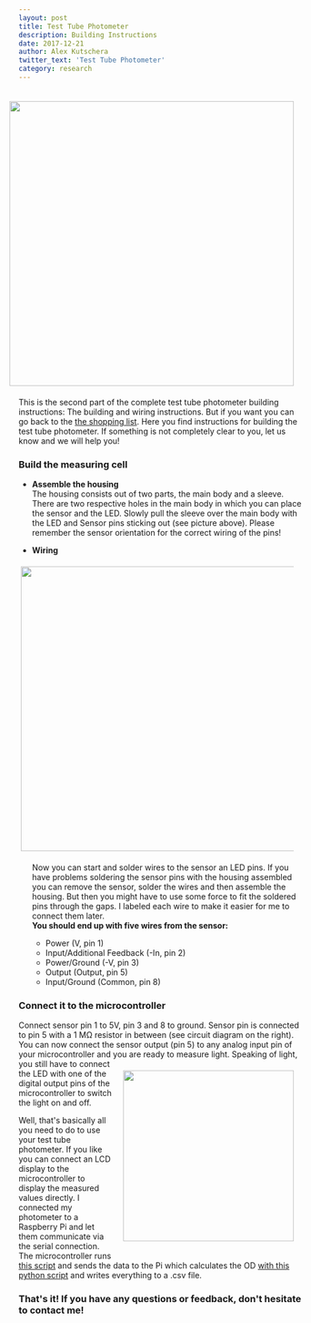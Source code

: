 ```yaml
---
layout: post
title: Test Tube Photometer
description: Building Instructions
date: 2017-12-21
author: Alex Kutschera
twitter_text: 'Test Tube Photometer'
category: research
---
```

<img align="right" src="https://raw.githubusercontent.com/vektorious/test_tube_photometer/master/pictures/cell_cover_fused.png" style="width: 500px ;" hspace="20" vspace="20"/>

This is the second part of the complete test tube photometer building instructions: The building and wiring instructions.
But if you want you can go back to the [the shopping list](https://alexanderkutschera.com/2017/12/09/photometer-shopping-list.html). Here you find instructions for building the test tube photometer. If something is not completely clear to you, let us know and we will help you!

### Build the measuring cell ###
- **Assemble the housing**<br>
The housing consists out of two parts, the main body and a sleeve. There are two respective holes in the main body in which you can place the sensor and the LED. Slowly pull the sleeve over the main body with the LED and Sensor pins sticking out (see picture above). Please remember the sensor orientation for the correct wiring of the pins!

- **Wiring**
<img align="right" src="https://raw.githubusercontent.com/vektorious/test_tube_photometer/master/pictures/cell_wiring.jpg" style="width: 500px ;" hspace="20" vspace="20"/><br>
Now you can start and solder wires to the sensor an LED pins. If you have problems soldering the sensor pins with the housing assembled you can remove the sensor, solder the wires and then assemble the housing. But then you might have to use some force to fit the soldered pins through the gaps.
I labeled each wire to make it easier for me to connect them later.<br>
**You should end up with five wires from the sensor:**
  - Power (V, pin 1)
  - Input/Additional Feedback (-In, pin 2)
  - Power/Ground (-V, pin 3)
  - Output (Output, pin 5)
  - Input/Ground (Common, pin 8)

### Connect it to the microcontroller ###
Connect sensor pin 1 to 5V, pin 3 and 8 to ground. Sensor pin is connected to pin 5 with a 1 MΩ resistor in between (see circuit diagram on the right). You can now connect the sensor output (pin 5) to any analog input pin of your microcontroller and you are ready to measure light.
<img align="right" src="https://raw.githubusercontent.com/vektorious/test_tube_photometer/master/pictures/sketch3.png" style="width: 300px ;" hspace="20" vspace="20"/>
Speaking of light, you still have to connect the LED with one of the digital output pins of the microcontroller to switch the light on and off.


Well, that's basically all you need to do to use your test tube photometer. If you like you can connect an LCD display to the microcontroller to display the measured values directly. I connected my photometer to a Raspberry Pi and let them communicate via the serial connection. The microcontroller runs [this script](https://github.com/vektorious/test_tube_photometer/tree/master/Arduino/test_tube_ALK) and sends the data to the Pi which calculates the OD [with this python script](https://github.com/vektorious/test_tube_photometer/blob/master/python_scripts/dataStream_wo.py) and writes everything to a .csv file.

### That's it! If you have any questions or feedback, don't hesitate to contact me! ####
